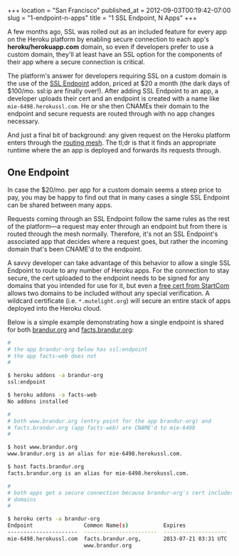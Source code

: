 +++
location = "San Francisco"
published_at = 2012-09-03T00:19:42-07:00
slug = "1-endpoint-n-apps"
title = "1 SSL Endpoint, N Apps"
+++

A few months ago, SSL was rolled out as an included feature for every app on the Heroku platform by enabling secure connection to each app's **heroku/herokuapp.com** domain, so even if developers prefer to use a custom domain, they'll at least have an SSL option for the components of their app where a secure connection is critical.

The platform's answer for developers requiring SSL on a custom domain is the use of the [SSL Endpoint](https://devcenter.heroku.com/articles/ssl-endpoint) addon, priced at $20 a month (the dark days of $100/mo. ssl:ip are finally over!). After adding SSL Endpoint to an app, a developer uploads their cert and an endpoint is created with a name like `mie-6498.herokussl.com`. He or she then CNAMEs their domain to the endpoint and secure requests are routed through with no app changes necessary.

And just a final bit of background: any given request on the Heroku platform enters through the [routing mesh](https://devcenter.heroku.com/articles/http-routing). The tl;dr is that it finds an appropriate runtime where the an app is deployed and forwards its requests through.

One Endpoint
------------

In case the $20/mo. per app for a custom domain seems a steep price to pay, you may be happy to find out that in many cases a single SSL Endpoint can be shared between many apps.

Requests coming through an SSL Endpoint follow the same rules as the rest of the platform&mdash;a request may enter through an endpoint but from there is routed through the mesh normally. Therefore, it's not an SSL Endpoint's associated app that decides where a request goes, but rather the incoming domain that's been CNAME'd to the endpoint.

A savvy developer can take advantage of this behavior to allow a single SSL Endpoint to route to any number of Heroku apps. For the connection to stay secure, the cert uploaded to the endpoint needs to be signed for any domains that you intended for use for it, but even a [free cert from StartCom](http://www.startcom.org/) allows two domains to be included without any special verification. A wildcard certificate (i.e. `*.mutelight.org`) will secure an entire stack of apps deployed into the Heroku cloud.

Below is a simple example demonstrating how a single endpoint is shared for both [brandur.org](https://brandur.org) and [facts.brandur.org](https://facts.brandur.org):

``` bash
#
# the app brandur-org below has ssl:endpoint
# the app facts-web does not
#

$ heroku addons -a brandur-org
ssl:endpoint

$ heroku addons -a facts-web
No addons installed

#
# both www.brandur.org (entry point for the app brandur-org) and
# facts.brandur.org (app facts-web) are CNAME'd to mie-6498
#

$ host www.brandur.org
www.brandur.org is an alias for mie-6498.herokussl.com.

$ host facts.brandur.org
facts.brandur.org is an alias for mie-6498.herokussl.com.

#
# both apps get a secure connection because brandur-org's cert includes both
# domains
#

$ heroku certs -a brandur-org
Endpoint                Common Name(s)           Expires               Trusted
----------------------  -----------------------  --------------------  -------
mie-6498.herokussl.com  facts.brandur.org,       2013-07-21 03:31 UTC  True
                        www.brandur.org
```
